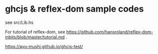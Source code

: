 ghcjs & reflex-dom sample codes
=================
see src/Lib.hs

For tutorial of reflex-dom, see https://github.com/hansroland/reflex-dom-inbits/blob/master/tutorial.md .

https://ayu-mushi.github.io/ghcjs-test/
